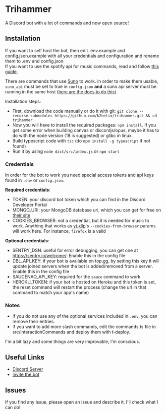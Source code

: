 # Trihammer

A Discord bot with a lot of commands and now open source!

## Installation

If you want to self host the bot, then edit .env.example and config.json.example with all your credentials and configuration and rename them to .env and config.json \
If you want to use the spotify api for music commands, read and follow [this guide](https://github.com/play-dl/play-dl/tree/9d24008a2be6e1d72af9af06fcb072ac5cd99a42/instructions#spotify).

There are commands that use [Suno](https://suno.com) to work. In order to make them usable, `suno_api` must be set to true in `config.json` **and** a suno api server must be running in the same host ([here are the docs to do this](https://suno.gcui.ai/)).

Installation steps:
- First, download the code manually or do it with git: `git clone --recurse-submodules https://github.com/k2helix/trihammer.git && cd trihammer`
- Now you will have to install the required packages: `npm install`. If you get some error when building canvas or discordjs/opus, maybe it has to do with the node version (18 is suggested) or glibc in linux.
- Build typescript code with `tsc` (do `npm install -g typescript` if not found)
- Run it by using `node dist/src/index.js` or `npm start`


### __Credentials__
In order for the bot to work you need special access tokens and api keys found in `.env` or `config.json`. 

**Required credentials**:
- TOKEN: your discord bot token which you can find in the Discord Developer Portal
- MONGO_URI: your MongoDB database uri, which you can get for free on [their site](https://www.mongodb.com/atlas/database)
- COOKIES_BROWSER: not a credential, but it is needed for music to work. Anything that works as [yt-dlp](https://github.com/yt-dlp/yt-dlp/)'s `--cookies-from-browser` params will work here. For instance, `firefox` is a valid

**Optional credentials**:
- SENTRY_DSN: useful for error debugging, you can get one at https://sentry.io/welcome/. Enable this in the config file
- DBL_API_KEY: if your bot is available on top.gg, by setting this key it will update joined servers when the bot is added/removed from a server. Enable this in the config file
- SAUCENAO_API_KEY: required for the `sauce` command to work
- HEROKU_TOKEN: if your bot is hosted on Heroku and this token is set, the reset command will restart the process (change the url in that command to match your app's name)

### Notes
- If you do not use any of the optional services included in `.env`, you can remove their entries.
- If you want to add more slash commands, edit the commands.ts file in src/interactionCommands and deploy them with t-deploy.

I'm a bit lazy and some things are very improvable, I'm conscious.

## Useful Links
- [Discord Server](https://discord.gg/EjG6XZs)
- [Invite the bot](https://discord.com/oauth2/authorize?client_id=611710846426415107&permissions=8&scope=bot%20applications.commands)

## Issues
If you find any issue, please open an issue and describe it, I'll check what I can do!
